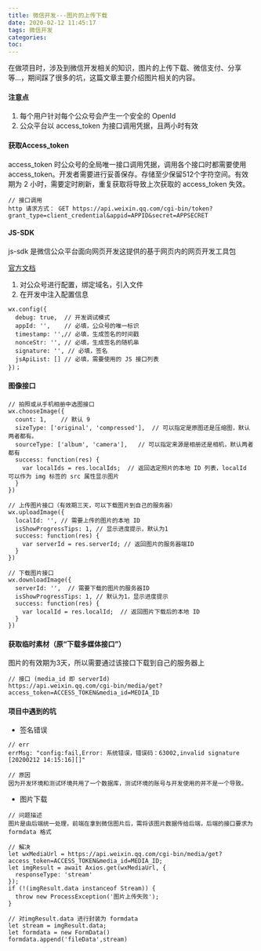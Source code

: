```yaml
---
title: 微信开发---图片的上传下载
date: 2020-02-12 11:45:17
tags: 微信开发
categories:
toc:
---
```


在做项目时，涉及到微信开发相关的知识，图片的上传下载、微信支付、分享等...，期间踩了很多的坑，这篇文章主要介绍图片相关的内容。

<!--more-->

#### 注意点

1. 每个用户针对每个公众号会产生一个安全的 OpenId
2. 公众平台以 access_token 为接口调用凭据，且两小时有效

#### 获取Access_token

access_token 时公众号的全局唯一接口调用凭据，调用各个接口时都需要使用 access_token。开发者需要进行妥善保存。存储至少保留512个字符空间。有效期为 2 小时，需要定时刷新，重复获取将导致上次获取的 access_token 失效。

```
// 接口调用
http 请求方式： GET https://api.weixin.qq.com/cgi-bin/token?grant_type=client_credential&appid=APPID&secret=APPSECRET
```

#### JS-SDK

js-sdk 是微信公众平台面向网页开发这提供的基于网页内的网页开发工具包

[官方文档](https://developers.weixin.qq.com/doc/offiaccount/OA_Web_Apps/JS-SDK.html)

1. 对公众号进行配置，绑定域名，引入文件
2. 在开发中注入配置信息
```
wx.config({
  debug: true,  // 开发调试模式
  appId: '',    // 必填，公众号的唯一标识
  timestamp: '',// 必填，生成签名的时间戳
  nonceStr: '', // 必填，生成签名的随机串
  signature: '', // 必填，签名
  jsApiList: [] // 必填，需要使用的 JS 接口列表
})；
```

#### 图像接口

```
// 拍照或从手机相册中选图接口
wx.chooseImage({
  count: 1,    // 默认 9
  sizeType: ['original', 'compressed'],  // 可以指定是原图还是压缩图，默认两者都有。
  sourceType: ['album', 'camera'],   // 可以指定来源是相册还是相机，默认两者都有
  success: function(res) {
    var localIds = res.localIds;  // 返回选定照片的本地 ID 列表，localId 可以作为 img 标签的 src 属性显示图片 
  }
})

// 上传图片接口（有效期三天，可以下载图片到自己的服务器）
wx.uploadImage({
  localId: '', // 需要上传的图片的本地 ID
  isShowProgressTips: 1, // 显示进度提示，默认为1
  success: function(res) {
    var serverId = res.serverId; // 返回图片的服务器端ID
  }
})

// 下载图片接口
wx.downloadImage({
  serverId: '',  // 需要下载的图片的服务器ID
  isShowProgressTips: 1, // 默认为1，显示进度提示
  success: function(res) {
    var localId = res.localId;  // 返回图片下载后的本地 ID
  }
})
```

#### 获取临时素材（原“下载多媒体接口”）

图片的有效期为3天，所以需要通过该接口下载到自己的服务器上
```
// 接口 (media_id 即 serverId)
https://api.weixin.qq.com/cgi-bin/media/get?access_token=ACCESS_TOKEN&media_id=MEDIA_ID 
```

#### 项目中遇到的坑

* 签名错误

```
// err
errMsg: "config:fail,Error: 系统错误，错误码：63002,invalid signature [20200212 14:15:16][]"

// 原因
因为开发环境和测试环境共用了一个数据库，测试环境的账号与开发使用的并不是一个导致。
```

* 图片下载
```
// 问题描述
图片是由后端统一处理，前端在拿到微信图片后，需将该图片数据传给后端，后端的接口要求为 formdata 格式

// 解决
let wxMediaUrl = https://api.weixin.qq.com/cgi-bin/media/get?access_token=ACCESS_TOKEN&media_id=MEDIA_ID;
let imgResult = await Axios.get(wxMediaUrl, {
  responseType: 'stream'
});
if (!(imgResult.data instanceof Stream)) {
  throw new ProcessException('图片上传失败');
}

// 对imgResult.data 进行封装为 formdata
let stream = imgResult.data;
let formdata = new FormData()
formdata.append('fileData',stream)

```